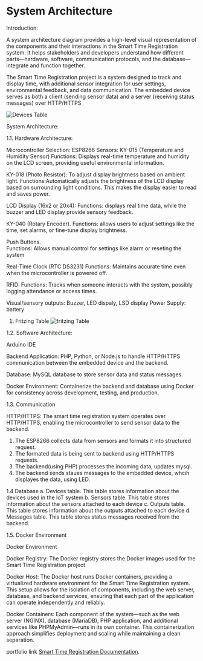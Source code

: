 # System Architecture

Introduction:

A system architecture diagram provides a high-level visual representation of the components and their interactions in the Smart Time Registration system. It helps stakeholders and developers understand how different parts—hardware, software, communication protocols, and the database—integrate and function together. 

The Smart Time Registration project is a system designed to track and display time, with additional sensor integration for user settings, environmental feedback, and data communication. The embedded device serves as both a client (sending sensor data) and a server (receiving status messages) over HTTP/HTTPS

![Devices Table](/assets/Image.jpg)


System Architecture:


1.1. Hardware Architecture:

Microcontroller Selection: ESP8266 
Sensors: 
KY-015 (Temperature and Humidity Sensor)
Functions:  Displays real-time temperature and humidity on the LCD screen, providing useful environmental information.

KY-018 (Photo Resistor): To adjust display brightness based on ambient light.
Functions:Automatically adjusts the brightness of the LCD display based on surrounding light conditions. This makes the display easier to read and saves power.

LCD Display (16x2 or 20x4):
Functions: displays real time data, while the buzzer and LED display provide sensory feedback.

KY-040 (Rotary Encoder).
Functions: allows users to adjust settings like the time, set alarms, or fine-tune display brightness.

Push Buttons.  
Functions: Allows manual control for settings like alarm or reseting the system

Real-Time Clock (RTC DS3231)
Functions: Maintains accurate time even when the microcontroller is powered off.

RFID: 
Functions:  Tracks when someone interacts with the system, possibly logging attendance or access times.

Visual/sensory outputs: Buzzer, LED dispaly, LSD display 
Power Supply:  battery 


1. Fritzing Table 
![fritzing Table](/assets/fritzing.jpg)



1.2. Software Architecture:

Arduino IDE

Backend Application:  PHP, Python, or Node.js to handle HTTP/HTTPS communication between the embedded device and the backend.

Database: MySQL  database to store sensor data and status messages.

Docker Environment: Containerize the backend and database using Docker for consistency across development, testing, and production.

1.3. Communication 

HTTP/HTTPS: 
The smart time registration system operates  over HTTP/HTTPS, enabling the microcontroller to send sensor data to the backend. 
1. The ESP8266 collects data from sensors and formats it into structured request.
2. The formated data is being sent to backend using HTTP/HTTPS requests.
3. The backend(using PHP) processes the incoming data, updates mysql.
4. The backend sends staues messages to the embedded device, whcih displayes the data, using LED. 


1.4 Database
a. Devices table. This table stores information about the devices used in the IoT system
b. Sensors table. This table stores information about the sensors attached to each device
c. Outputs table. This table stores information about the outputs attached to each device
d. Messages table. This table stores status messages received from the backend.


1.5. Docker Environment

Docker Environment

Docker Registry: The Docker registry stores the Docker images used for the Smart Time Registration project. 

Docker Host: The Docker host runs Docker containers, providing a virtualized hardware environment for the Smart Time Registration system. This setup allows for the isolation of components, including the web server, database, and backend services, ensuring that each part of the application can operate independently and reliably.

Docker Containers: Each component of the system—such as the web server (NGINX), database (MariaDB), PHP application, and additional services like PHPMyAdmin—runs in its own container. This containerization approach simplifies deployment and scaling while maintaining a clean separation.




portfolio link  [Smart Time Registration  Documentation](https://guudeemiiree57-iot-2024-2025-semester-1-individu-aa710d5251c8b8.dev.hihva.nl/system_architecture/).




